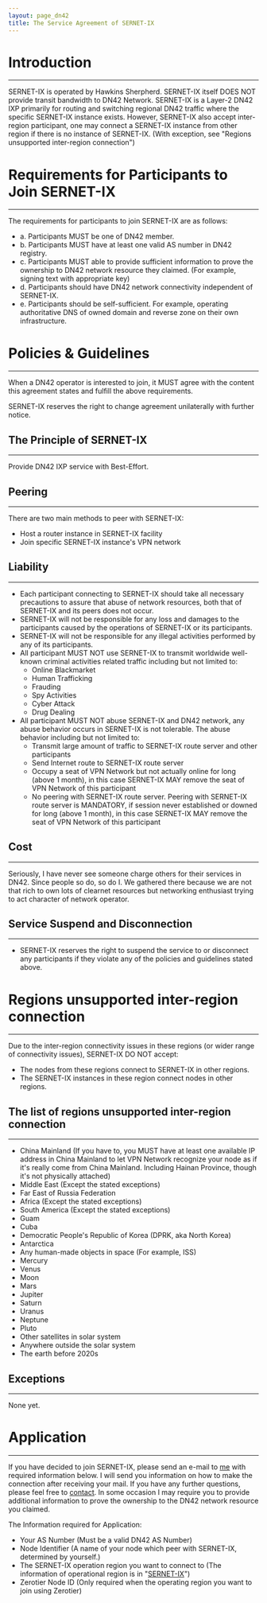 ```yaml
---
layout: page_dn42
title: The Service Agreement of SERNET-IX
---
```


# Introduction
---
SERNET-IX is operated by Hawkins Sherpherd. SERNET-IX itself DOES NOT provide transit bandwidth to DN42 Network. SERNET-IX is a Layer-2 DN42 IXP primarily for routing and switching regional DN42 traffic where the specific SERNET-IX instance exists. However, SERNET-IX also accept inter-region participant, one may connect a SERNET-IX instance from other region if there is no instance of SERNET-IX. (With exception, see "Regions unsupported inter-region connection")

# Requirements for Participants to Join SERNET-IX
---
The requirements for participants to join SERNET-IX are as follows:
* a. Participants MUST be one of DN42 member.
* b. Participants MUST have at least one valid AS number in DN42 registry.
* c. Participants MUST able to provide sufficient information to prove the ownership to DN42 network resource they claimed. (For example, signing text with appropriate key)
* d. Participants should have DN42 network connectivity independent of SERNET-IX.
* e. Participants should be self-sufficient. For example, operating authoritative DNS of owned domain and reverse zone on their own infrastructure.

# Policies & Guidelines
---
When a DN42 operator is interested to join, it MUST agree with the content this agreement states and fulfill the above requirements.

SERNET-IX reserves the right to change agreement unilaterally with further notice.

## The Principle of SERNET-IX
---
Provide DN42 IXP service with Best-Effort.

## Peering
---
There are two main methods to peer with SERNET-IX:
* Host a router instance in SERNET-IX facility 
* Join specific SERNET-IX instance's VPN network

## Liability
---
* Each participant connecting to SERNET-IX should take all necessary precautions to assure that abuse of network resources, both that of SERNET-IX and its peers does not occur.
* SERNET-IX will not be responsible for any loss and damages to the participants caused by the operations of SERNET-IX or its participants.
* SERNET-IX will not be responsible for any illegal activities performed by any of its participants.
* All participant MUST NOT use SERNET-IX to transmit worldwide well-known criminal activities related traffic including but not limited to:
  * Online Blackmarket
  * Human Trafficking
  * Frauding
  * Spy Activities
  * Cyber Attack
  * Drug Dealing
* All participant MUST NOT abuse SERNET-IX and DN42 network, any abuse behavior occurs in SERNET-IX is not tolerable. The abuse behavior including but not limited to:
  * Transmit large amount of traffic to SERNET-IX route server and other participants
  * Send Internet route to SERNET-IX route server
  * Occupy a seat of VPN Network but not actually online for long (above 1 month), in this case SERNET-IX MAY remove the seat of VPN Network of this participant
  * No peering with SERNET-IX route server. Peering with SERNET-IX route server is MANDATORY, if session never established or downed for long (above 1 month), in this case SERNET-IX MAY remove the seat of VPN Network of this participant

## Cost
---
Seriously, I have never see someone charge others for their services in DN42. Since people so do, so do I. We gathered there because we are not that rich to own lots of clearnet resources but networking enthusiast trying to act character of network operator.

## Service Suspend and Disconnection
---
* SERNET-IX reserves the right to suspend the service to or disconnect any participants if they violate any of the policies and guidelines stated above.

# Regions unsupported inter-region connection
---
Due to the inter-region connectivity issues in these regions (or wider range of connectivity issues), SERNET-IX DO NOT accept:
* The nodes from these regions connect to SERNET-IX in other regions.
* The SERNET-IX instances in these region connect nodes in other regions.

## The list of regions unsupported inter-region connection
---
* China Mainland (If you have to, you MUST have at least one available IP address in China Mainland to let VPN Network recognize your node as if it's really come from China Mainland. Including Hainan Province, though it's not physically attached)
* Middle East (Except the stated exceptions)
* Far East of Russia Federation
* Africa (Except the stated exceptions)
* South America (Except the stated exceptions)
* Guam
* Cuba
* Democratic People's Republic of Korea (DPRK, aka North Korea)
* Antarctica
* Any human-made objects in space (For example, ISS)
* Mercury
* Venus
* Moon
* Mars
* Jupiter
* Saturn
* Uranus
* Neptune
* Pluto
* Other satellites in solar system
* Anywhere outside the solar system
* The earth before 2020s

## Exceptions
---
None yet.

# Application
---
If you have decided to join SERNET-IX, please send an e-mail to [me](contact.html) with required information below. I will send you information on how to make the connection after receiving your mail. If you have any further questions, please feel free to [contact](contact.html). In some occasion I may require you to provide additional information to prove the ownership to the DN42 network resource you claimed.

The Information required for Application:
* Your AS Number (Must be a valid DN42 AS Number)
* Node Identifier (A name of your node which peer with SERNET-IX, determined by yourself.)
* The SERNET-IX operation region you want to connect to (The information of operational region is in "[SERNET-IX](ix.html)")
* Zerotier Node ID (Only required when the operating region you want to join using Zerotier)